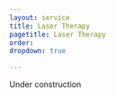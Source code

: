 ```yaml
---
layout: service
title: Laser Therapy
pagetitle: Laser Therapy
order:
dropdown: true

---
```


Under construction
